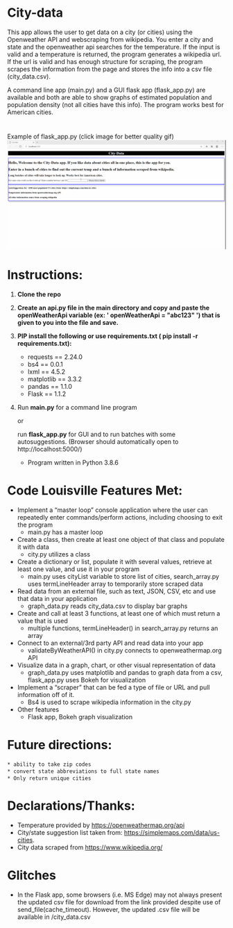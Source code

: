 # City-data

This app allows the user to get data on a city (or cities) using the Openweather API and webscraping from wikipedia. You enter a city and state and the openweather api searches for the temperature. If the input is valid and a temperature is returned, the program generates a wikipedia url. If the url is valid and has enough structure for scraping, the program scrapes the information from the page and stores the info into a csv file (city_data.csv). 

A command line app (main.py) and a GUI flask app (flask_app.py) are available and both are able to show graphs of estimated population and population density (not all cities have this info). The program works best for American cities. 


#
Example of flask_app.py (click image for better quality gif)
![flash_app.py](images/citydata_gif_2.gif) 


#
# Instructions:

1. **Clone the repo**
2. **Create an api.py file in the main directory and copy and paste the openWeatherApi variable (ex: ' openWeatherApi = "abc123" ') that is given to you into the file and save.**
3. **PIP install the following or use requirements.txt ( pip install -r requirements.txt):**
    * requests == 2.24.0
    * bs4 == 0.0.1
    * lxml == 4.5.2
    * matplotlib == 3.3.2
    * pandas == 1.1.0
    * Flask == 1.1.2
4. Run **main.py** for a command line program

   or

    run **flask_app.py** for GUI and to run batches with some autosuggestions. (Browser should automatically open to http://localhost:5000/)

    * Program written in Python 3.8.6

#

# Code Louisville Features Met:

* Implement a “master loop” console application where the user can repeatedly enter commands/perform actions, including choosing to exit the program 
    * main.py has a master loop 
* Create a class, then create at least one object of that class and populate it with data
    * city.py utilizes a class
* Create a dictionary or list, populate it with several values, retrieve at least one value, and use it in your program
    * main.py uses cityList variable to store list of cities, search_array.py uses termLineHeader array to temporarily store scraped data
* Read data from an external file, such as text, JSON, CSV, etc and use that data in your application
    * graph_data.py reads city_data.csv to display bar graphs
* Create and call at least 3 functions, at least one of which must return a value that is used
    * multiple functions, termLineHeader() in search_array.py returns an array
* Connect to an external/3rd party API and read data into your app
    * validateByWeatherAPI() in city.py connects to openweathermap.org API
* Visualize data in a graph, chart, or other visual representation of data
    * graph_data.py uses matplotlib and pandas to graph data from a csv, flask_app.py uses Bokeh for visualization
* Implement a “scraper” that can be fed a type of file or URL and pull information off of it.
    * Bs4 is used to scrape wikipedia information in the city.py
* Other features 
    * Flask app, Bokeh graph visualization


#

# Future directions: 
    * ability to take zip codes
    * convert state abbreviations to full state names
    * Only return unique cities

#

# Declarations/Thanks:
* Temperature provided by https://openweathermap.org/api 
* City/state suggestion list taken from:  https://simplemaps.com/data/us-cities.
* City data scraped from https://www.wikipedia.org/

#

# Glitches
* In the Flask app, some browsers (i.e. MS Edge) may not always present the updated csv file for download from the link provided despite use of send_file(cache_timeout). However, the updated .csv file will be available in /city_data.csv